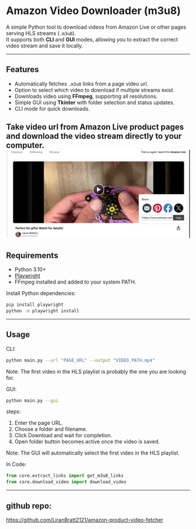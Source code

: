 # Amazon Video Downloader (m3u8)

A simple Python tool to download videos from Amazon Live or other pages serving HLS streams (`.m3u8`).  
It supports both **CLI** and **GUI** modes, allowing you to extract the correct video stream and save it locally.

---

## Features

- Automatically fetches `.m3u8` links from a page video url.
- Option to select which video to download if multiple streams exist.
- Downloads video using **FFmpeg**, supporting all resolutions.
- Simple GUI using **Tkinter** with folder selection and status updates.
- CLI mode for quick downloads.


Take video url from Amazon Live product pages and download the video stream directly to your computer.
![url guide image](urlguide.png)
---

## Requirements

- Python 3.10+
- [Playwright](https://playwright.dev/python/)
- FFmpeg installed and added to your system PATH.

Install Python dependencies:

```bash
pip install playwright
python -m playwright install
```

---
## Usage

CLI: 

```bash
python main.py --url "PAGE_URL" --output "VIDEO_PATH.mp4"
```
Note:
The first video in the HLS playlist is probably the one you are looking for.


GUI:

```bash
python main.py --gui
```

steps:
1. Enter the page URL.
2. Choose a folder and filename.
3. Click Download and wait for completion.
4. Open folder button becomes active once the video is saved.

Note:
The GUI will automatically select the first video in the HLS playlist.

In Code:

```python
from core.extract_links import get_m3u8_links
from core.download_video import download_video
```

----
## github repo:
https://github.com/LiranBratt2121/amazon-product-video-fetcher
